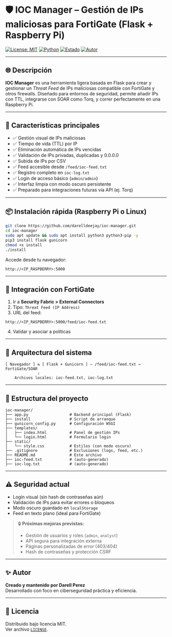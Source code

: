 # 🛡️ IOC Manager – Gestión de IPs maliciosas para FortiGate (Flask + Raspberry Pi)

[![License: MIT](https://img.shields.io/badge/License-MIT-green.svg)](LICENSE)
[![Python](https://img.shields.io/badge/Python-3.9+-blue.svg)](https://www.python.org/)
[![Estado](https://img.shields.io/badge/Estado-En%20uso%20activo-brightgreen.svg)](#)
[![Autor](https://img.shields.io/badge/Creado%20por-Darell%20Perez-blueviolet.svg)](#)

---

## 🌐 Descripción

**IOC Manager** es una herramienta ligera basada en Flask para crear y gestionar un *Threat Feed* de IPs maliciosas compatible con FortiGate y otros firewalls. Diseñado para entornos de seguridad, permite añadir IPs con TTL, integrarse con SOAR como Torq, y correr perfectamente en una Raspberry Pi.

---

## 🚀 Características principales

- ✅ Gestión visual de IPs maliciosas
- ✅ Tiempo de vida (TTL) por IP
- ✅ Eliminación automática de IPs vencidas
- ✅ Validación de IPs privadas, duplicadas y 0.0.0.0
- ✅ Subida de IPs por CSV
- ✅ Feed accesible desde `/feed/ioc-feed.txt`
- ✅ Registro completo en `ioc-log.txt`
- ✅ Login de acceso básico (`admin/admin`)
- ✅ Interfaz limpia con modo oscuro persistente
- ✅ Preparado para integraciones futuras vía API (ej. Torq)

---

## 📦 Instalación rápida (Raspberry Pi o Linux)

```bash
git clone https://github.com/darelldeejay/ioc-manager.git
cd ioc-manager
sudo apt update && sudo apt install python3 python3-pip -y
pip3 install flask gunicorn
chmod +x install
./install
```

Accede desde tu navegador:

```
http://<IP_RASPBERRY>:5000
```

---

## 🔗 Integración con FortiGate

1. Ir a **Security Fabric > External Connectors**
2. Tipo: `Threat Feed (IP Address)`
3. URL del feed:
```
http://<IP_RASPBERRY>:5000/feed/ioc-feed.txt
```
4. Validar y asociar a políticas

---

## 🧱 Arquitectura del sistema

```
[ Navegador ] ⇆ [ Flask + Gunicorn ] ⇨ /feed/ioc-feed.txt → FortiGate/SOAR
              ⇩
    Archivos locales: ioc-feed.txt, ioc-log.txt
```

---

## 📁 Estructura del proyecto

```
ioc-manager/
├── app.py                  # Backend principal (Flask)
├── install                 # Script de arranque
├── gunicorn_config.py      # Configuración WSGI
├── templates/
│   ├── index.html          # Panel de gestión IPs
│   └── login.html          # Formulario login
├── static/
│   └── style.css           # Estilos (con modo oscuro)
├── .gitignore              # Exclusiones (logs, feed, etc.)
├── README.md               # Este archivo
├── ioc-feed.txt            # (auto-generado)
├── ioc-log.txt             # (auto-generado)
```

---

## ⚠️ Seguridad actual

- Login visual (sin hash de contraseñas aún)
- Validación de IPs para evitar errores o bloqueos
- Modo oscuro guardado en `localStorage`
- Feed en texto plano (ideal para FortiGate)

> 🔒 **Próximas mejoras previstas:**
> - Gestión de usuarios y roles (`admin`, `analyst`)
> - API segura para integración externa
> - Páginas personalizadas de error (403/404)
> - Hash de contraseñas y protección CSRF

---

## ✨ Autor

**Creado y mantenido por Darell Perez**  
Desarrollado con foco en ciberseguridad práctica y eficiencia.

---

## 📄 Licencia

Distribuido bajo licencia MIT.  
Ver archivo [`LICENSE`](LICENSE).
